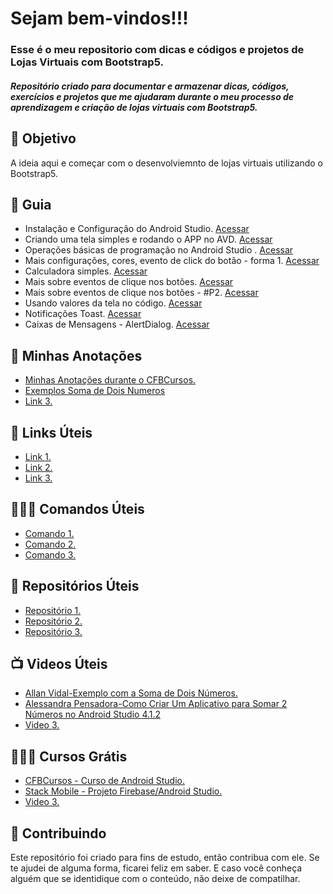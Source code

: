 <!--
# Loja_Virtual_Bootstrap5
Repositório criado para documentar e armazenar dicas, códigos, exercícios e projetos que me ajudaram durante o meu processo de aprendizagem e criação de lojas virtuais com Bootstrap5.
-->


<h1> 
  Sejam bem-vindos!!! <br>
</h1>

<h3>
  Esse é o meu repositorio com dicas e códigos e projetos de Lojas Virtuais com Bootstrap5.
</h3>

<h5> 
 Repositório criado para documentar e armazenar dicas, códigos, exercícios e projetos que me ajudaram durante o meu processo de aprendizagem e criação de lojas virtuais com Bootstrap5.
</h5>

<h2> 🎯 Objetivo </h2>
A ideia aqui e começar com o desenvolviemnto de lojas virtuais utilizando o Bootstrap5.

<h2 dir="auto"> 🚦 Guia </h2>
<ul dir="auto">
 <li> Instalação e Configuração do Android Studio. <a href="https://">Acessar</a> </li>
 <li> Criando uma tela simples e rodando o APP no AVD. <a href="https://"> Acessar </a> </li>
 <li> Operações básicas de programação no Android Studio . <a href="https://"> Acessar </a> </li>
 <li> Mais configurações, cores, evento de click do botão - forma 1. <a href="https://"> Acessar </a> </li>
 <li> Calculadora simples. <a href="https://"> Acessar </a> </li>
 <li> Mais sobre eventos de clique nos botões. <a href="https://"> Acessar </a> </li>
 <li> Mais sobre eventos de clique nos botões - #P2. <a href="https://"> Acessar </a> </li>
 <li> Usando valores da tela no código. <a href="https://"> Acessar </a> </li>
 <li> Notificações Toast. <a href="https://"> Acessar </a> </li>
 <li> Caixas de Mensagens - AlertDialog. <a href="https://"> Acessar </a> </li>
 
</ul>


<h2 dir="auto"> 📝 Minhas Anotações </h2>
<ul dir="auto">
  <li><a href="https://www.notion.so/diegojfsr/CFBCursos-Curso-de-Android-Studio-6dab671776a1487eaaa2bf7a796e6d9d"> Minhas Anotações durante o CFBCursos. </a></li>
  <li><a href="https://www.notion.so/diegojfsr/Exemplo-com-a-Soma-de-Dois-N-meros-9906c6c2b036415c9c2e43596beaf078"> Exemplos Soma de Dois Numeros </a></li>
  <li><a href="https://"> Link 3. </a></li>
  
</ul>

<h2 dir="auto"> 🔗 Links Úteis </h2>
<ul dir="auto">
  <li><a href="https://"> Link 1. </a></li>
  <li><a href="https://"> Link 2. </a></li>
  <li><a href="https://"> Link 3. </a></li>
  
</ul>


<h2 dir="auto"> 👩🏻‍💻 Comandos Úteis </h2>
<ul dir="auto">
  <li><a href="https://"> Comando 1. </a></li>
  <li><a href="https://"> Comando 2. </a></li>
  <li><a href="https://"> Comando 3. </a></li>
  
</ul>

<h2 dir="auto"> 💼 Repositórios Úteis </h2>
<ul dir="auto">
  <li><a href="https://"> Repositório 1. </a></li>
  <li><a href="https://"> Repositório 2. </a></li>
  <li><a href="https://"> Repositório 3. </a></li>
  
</ul>

<h2 dir="auto"> 📺 Videos Úteis </h2>
<ul dir="auto">
  <li><a href="https://www.youtube.com/watch?v=7zI2P3yHVEI"> Allan Vidal-Exemplo com a Soma de Dois Números. </a></li>
  <li><a href="https://www.youtube.com/watch?v=ktqGkJGRkEM"> Alessandra Pensadora-Como Criar Um Aplicativo para Somar 2 Números no Android Studio 4.1.2 </a></li>
  <li><a href="https://"> Video 3. </a></li>
  
</ul>

<h2 dir="auto"> 👨🏼‍🏫 Cursos Grátis </h2>
<ul dir="auto">
  <li><a href="https://www.youtube.com/playlist?list=PLx4x_zx8csUhKFaIEC-3ODcoHUEqXjG73"> CFBCursos - Curso de Android Studio. </a></li>
  <li><a href="https://www.youtube.com/playlist?list=PLizN3WA8HR1y0DMrcNIz8sZvzXzRM-WNQ"> Stack Mobile - Projeto Firebase/Android Studio. </a></li>
  <li><a href="https://"> Video 3. </a></li>
  
</ul>







<h2 dir="auto"> 🤝 Contribuindo </h2>
<p dir="auto">
  Este repositório foi criado para fins de estudo, então contribua com ele. Se te ajudei de alguma forma, ficarei feliz em
  saber. E caso você conheça alguém que se identidique com o conteúdo, não deixe de compatilhar.
</p>

